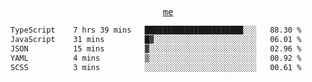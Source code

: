 <p align="center">
  <samp>
    <a href="https://yiwwhl.com">me</a>
  </samp>
</p>

<!--START_SECTION:waka-->

```txt
TypeScript    7 hrs 39 mins   ██████████████████████░░░   88.30 %
JavaScript    31 mins         █▓░░░░░░░░░░░░░░░░░░░░░░░   06.01 %
JSON          15 mins         ▓░░░░░░░░░░░░░░░░░░░░░░░░   02.96 %
YAML          4 mins          ▒░░░░░░░░░░░░░░░░░░░░░░░░   00.92 %
SCSS          3 mins          ░░░░░░░░░░░░░░░░░░░░░░░░░   00.61 %
```

<!--END_SECTION:waka-->